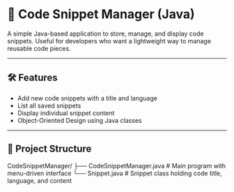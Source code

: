 # 💾 Code Snippet Manager (Java)

A simple Java-based application to store, manage, and display code snippets. Useful for developers who want a lightweight way to manage reusable code pieces.

---

## 🛠 Features

- Add new code snippets with a title and language
- List all saved snippets
- Display individual snippet content
- Object-Oriented Design using Java classes

---

## 🧾 Project Structure

CodeSnippetManager/
├── CodeSnippetManager.java # Main program with menu-driven interface
└── Snippet.java # Snippet class holding code title, language, and content
